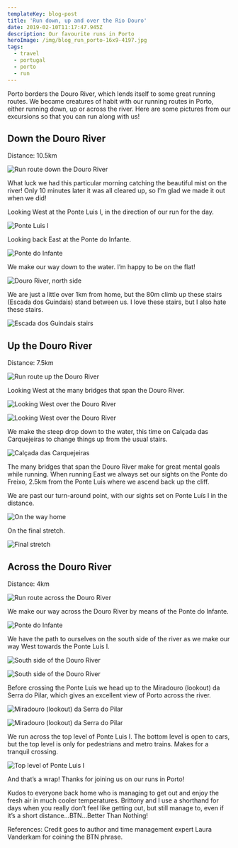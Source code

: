 ```yaml
---
templateKey: blog-post
title: 'Run down, up and over the Rio Douro'
date: 2019-02-10T11:17:47.945Z
description: Our favourite runs in Porto
heroImage: /img/blog_run_porto-16x9-4197.jpg
tags:
  - travel
  - portugal
  - porto
  - run
---
```

Porto borders the Douro River, which lends itself to some great running routes. We became creatures of habit with our running routes in Porto, either running down, up or across the river. Here are some pictures from our excursions so that you can run along with us!

## Down the Douro River

Distance: 10.5km

![Run route down the Douro River](/img/down_the_douro.png "Run route down the Douro River")

What luck we had this particular morning catching the beautiful mist on the river! Only 10 minutes later it was all cleared up, so I’m glad we made it out when we did!

Looking West at the Ponte Luis I, in the direction of our run for the day. 

![Ponte Luis I](/img/blog_run_porto-16x9-4660.jpg "Ponte Luis I")

Looking back East at the Ponte do Infante. 

![Ponte do Infante](/img/blog_run_porto-16x9-4662.jpg "Ponte do Infante")

We make our way down to the water. I’m happy to be on the flat!

![Douro River, north side](/img/blog_run_porto-16x9-4218.jpg "Douro River, north side")

We are just a little over 1km from home, but the 80m climb up these stairs (Escada dos Guindais) stand between us. I love these stairs, but I also hate these stairs.

![Escada dos Guindais stairs](/img/blog_run_porto-5x7-4666.jpg "Escada dos Guindais stairs")

## Up the Douro River

Distance: 7.5km

![Run route up the Douro River](/img/up_the_douro.png "Run route up the Douro River")

Looking West at the many bridges that span the Douro River. 

![Looking West over the Douro River](/img/blog_run_porto-16x9-4271.jpg "Looking West over the Douro River")

![Looking West over the Douro River](/img/blog_run_porto-16x9-4613.jpg "Looking West over the Douro River")

We make the steep drop down to the water, this time on Calçada das Carquejeiras to change things up from the usual stairs.

![Calçada das Carquejeiras](/img/blog_run_porto-16x9-4624.jpg "Calçada das Carquejeiras")

The many bridges that span the Douro River make for great mental goals while running. When running East we always set our sights on the Ponte do Freixo, 2.5km from the Ponte Luís where we ascend back up the cliff. 

We are past our turn-around point, with our sights set on Ponte Luís I in the distance.

![On the way home](/img/blog_run_porto-16x9-4628.jpg "On the way home")

On the final stretch.

![Final stretch](/img/blog_run_porto-16x9-4630.jpg "Final stretch")

## Across the Douro River

Distance: 4km

![Run route across the Douro River](/img/across_the_douro.png "Run route across the Douro River")

We make our way across the Douro River by means of the Ponte do Infante. 

![Ponte do Infante](/img/blog_run_porto-16x9-4293.jpg "Ponte do Infante")

We have the path to ourselves on the south side of the river as we make our way West towards the Ponte Luis I. 

![South side of the Douro River](/img/blog_run_porto-16x9-4878.jpg "South side of the Douro River")

![South side of the Douro River](/img/blog_run_porto-16x9-4740.jpg "South side of the Douro River")

Before crossing the Ponte Luis we head up to the Miradouro (lookout) da Serra do Pilar, which gives an excellent view of Porto across the river.  

![ Miradouro (lookout) da Serra do Pilar](/img/blog_run_porto-16x9-4752.jpg " Miradouro (lookout) da Serra do Pilar")

![ Miradouro (lookout) da Serra do Pilar](/img/blog_run_porto-16x9-4749.jpg " Miradouro (lookout) da Serra do Pilar")

We run across the top level of Ponte Luis I. The bottom level is open to cars, but the top level is only for pedestrians and metro trains. Makes for a tranquil crossing.

![Top level of Ponte Luis I](/img/blog_run_porto-16x9-4913.jpg "Top level of Ponte Luis I")

And that’s a wrap! Thanks for joining us on our runs in Porto!

Kudos to everyone back home who is managing to get out and enjoy the fresh air in much cooler temperatures. Brittony and I use a shorthand for days when you really don’t feel like getting out, but still manage to, even if it’s a short distance...BTN...Better Than Nothing! 

References: Credit goes to author and time management expert Laura Vanderkam for coining the BTN phrase.

